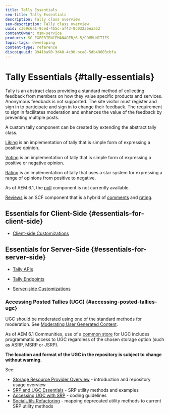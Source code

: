 ```yaml
---
title: Tally Essentials
seo-title: Tally Essentials
description: Tally class overview
seo-description: Tally class overview
uuid: c369c6a1-9ced-4b5c-af43-8c03236eaa52
contentOwner: msm-service
products: SG_EXPERIENCEMANAGER/6.5/COMMUNITIES
topic-tags: developing
content-type: reference
discoiquuid: 9941ba90-3d40-4c90-bca8-5db49603cbfa
---
```


# Tally Essentials {#tally-essentials}

Tally is an abstract class providing a standard method of collecting feedback from members on how they value specific products and services. Anonymous feedback is not supported. The site visitor must register and sign in to participate and sign in to change their feedback. The requirement to sign in facilitates moderation and enhances the value of the feedback by preventing multiple posts.

A custom tally component can be created by extending the abstract tally class.

[Liking](essentials-liking.md) is an implementation of tally that is simple form of expressing a positive opinion.

[Voting](essentials-voting.md) is an implementation of tally that is simple form of expressing a positive or negative opinion.

[Rating](rating-basics.md) is an implementation of tally that uses a star system for expressing a range of opinions from positive to negative.

As of AEM 6.1, the [poll](poll-basics.md) component is not currently available.

[Reviews](reviews-basics.md) is an SCF component that is a hybrid of [comments](essentials-comments.md) and [rating](rating-basics.md).

## Essentials for Client-Side {#essentials-for-client-side}

* [Client-side Customizations](client-customize.md)

## Essentials for Server-Side {#essentials-for-server-side}

* [Tally APIs](https://helpx.adobe.com/experience-manager/6-4/sites/developing/using/reference-materials/javadoc/com/adobe/cq/social/tally/client/api/package-summary.html)

* [Tally Endpoints](https://helpx.adobe.com/experience-manager/6-4/sites/developing/using/reference-materials/javadoc/com/adobe/cq/social/tally/client/endpoints/package-summary.html)

* [Server-side Customizations](server-customize.md)

### Accessing Posted Tallies (UGC) {#accessing-posted-tallies-ugc}

UGC should be moderated using one of the standard methods for moderation.
See [Moderating User Generated Content](moderate-ugc.md).

As of AEM 6.1 Communities, use of a [common store](working-with-srp.md) for UGC includes programmatic access to UGC regardless of the chosen storage option (such as ASRP, MSRP or JSRP).

**The location and format of the UGC in the repository is subject to change without warning**.

See:

* [Storage Resource Provider Overview](srp.md) - introduction and repository usage overview
* [SRP and UGC Essentials](srp-and-ugc.md) - SRP utility methods and examples
* [Accessing UGC with SRP](accessing-ugc-with-srp.md) - coding guidelines
* [SocialUtils Refactoring](socialutils.md) - mapping deprecated utility methods to current SRP utility methods

